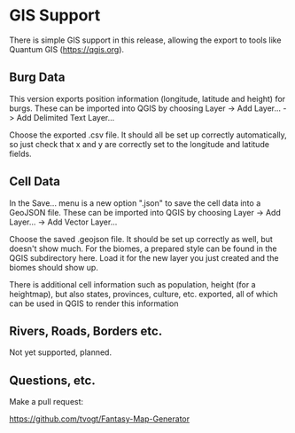 # GIS Support

There is simple GIS support in this release, allowing the export to tools like Quantum GIS (https://qgis.org).


## Burg Data

This version exports position information (longitude, latitude and height) for burgs. These can be imported into QGIS by choosing Layer -> Add Layer... -> Add Delimited Text Layer...

Choose the exported .csv file. It should all be set up correctly automatically, so just check that x and y are correctly set to the longitude and latitude fields.


## Cell Data

In the Save... menu is a new option ".json" to save the cell data into a GeoJSON file. These can be imported into QGIS by choosing Layer -> Add Layer... -> Add Vector Layer...

Choose the saved .geojson file. It should be set up correctly as well, but doesn't show much. For the biomes, a prepared style can be found in the QGIS subdirectory here. Load it for the new layer you just created and the biomes should show up.

There is additional cell information such as population, height (for a heightmap), but also states, provinces, culture, etc. exported, all of which can be used in QGIS to render this information


## Rivers, Roads, Borders etc.

Not yet supported, planned.



## Questions, etc.

Make a pull request:

https://github.com/tvogt/Fantasy-Map-Generator
